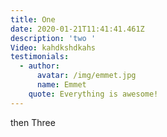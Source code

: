 ```yaml
---
title: One
date: 2020-01-21T11:41:41.461Z
description: 'two '
Video: kahdkshdkahs
testimonials:
  - author:
      avatar: /img/emmet.jpg
      name: Emmet
    quote: Everything is awesome!
---
```

then Three
